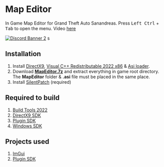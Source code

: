 # Map Editor
In Game Map Editor for Grand Theft Auto Sanandreas. Press <kbd>Left Ctrl</kbd> + <kbd>Tab</kbd> to open the menu. Video [here](https://www.youtube.com/watch?v=h0GLNH-ydbQ)

[![Discord Banner 2](https://discordapp.com/api/guilds/689515979847237649/widget.png?style=banner2)](https://discord.com/invite/ZzW7kmf)
s
## Installation
1. Install [DirectX9](https://www.microsoft.com/en-us/download/details.aspx?id=35), [Visual C++ Redistributable 2022 x86](https://aka.ms/vs/17/release/vc_redist.x86.exe) & [Asi loader](https://github.com/ThirteenAG/Ultimate-ASI-Loader/releases).
2. Download [**MapEditor.7z**](https://github.com/user-grinch/Map-Editor/releases) and extract everything in game root directory. The **MapEditor** folder & **.asi** file must be placed in the same place.
3. Install [SilentPatch](https://gtaforums.com/topic/669045-silentpatch/) (required)


## Required to build
1. [Build Tools 2022](https://visualstudio.microsoft.com/downloads/#build-tools-for-visual-studio-2022)
2. [DirectX9 SDK](https://www.microsoft.com/en-us/download/details.aspx?id=6812)
3. [Plugin SDK](https://github.com/DK22Pac/plugin-sdk)
4. [Windows SDK](https://developer.microsoft.com/en-us/windows/downloads/windows-sdk/)

## Projects used
1. [ImGui](https://github.com/ocornut/imgui)
2. [Plugin SDK](https://github.com/DK22Pac/plugin-sdk)